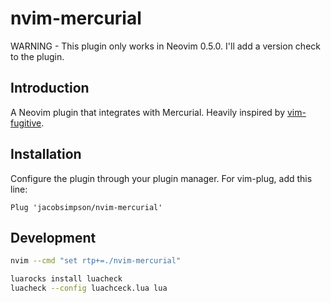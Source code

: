 # nvim-mercurial

WARNING - This plugin only works in Neovim 0.5.0. I'll add a version check to
the plugin.

## Introduction

A Neovim plugin that integrates with Mercurial. Heavily inspired by
[vim-fugitive](https://github.com/tpope/vim-fugitive).

## Installation

Configure the plugin through your plugin manager. For vim-plug, add this line:

```vim
Plug 'jacobsimpson/nvim-mercurial'
```

## Development

```sh
nvim --cmd "set rtp+=./nvim-mercurial"
```

```sh
luarocks install luacheck
luacheck --config luachceck.lua lua
```
